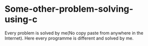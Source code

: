 # Some-other-problem-solving-using-c
Every problem is solved by me(No copy paste from anywhere in the Internet).
Here every programme is different and solved by me.
